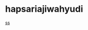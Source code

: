 # hapsariajiwahyudi
[ss](https://github.com/HapsariAjiWahyudi27/hapsariajiwahyudi/blob/master/a.PNG)
